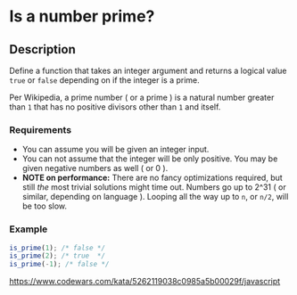 # Is a number prime?

## Description

Define a function that takes an integer argument and returns a logical value `true` or `false` depending on if the integer is a prime.

Per Wikipedia, a prime number ( or a prime ) is a natural number greater than `1` that has no positive divisors other than `1` and itself.

### Requirements

- You can assume you will be given an integer input.
- You can not assume that the integer will be only positive. You may be given negative numbers as well ( or 0 ).
- **NOTE on performance:** There are no fancy optimizations required, but still _the_ most trivial solutions might time out. Numbers go up to 2^31 ( or similar, depending on language ). Looping all the way up to `n`, or `n/2`, will be too slow.

### Example

```js
is_prime(1); /* false */
is_prime(2); /* true  */
is_prime(-1); /* false */
```

https://www.codewars.com/kata/5262119038c0985a5b00029f/javascript
